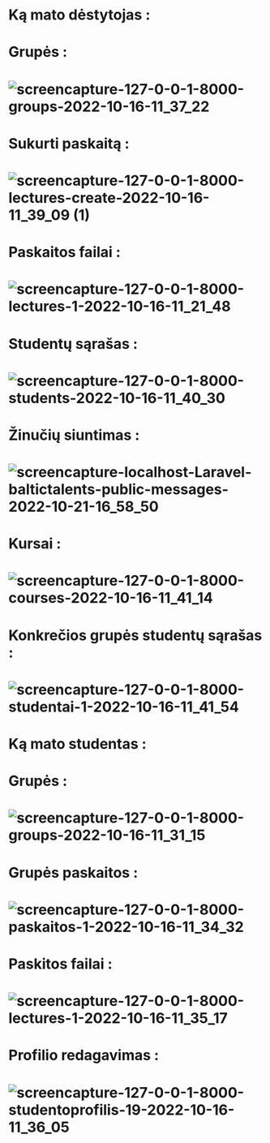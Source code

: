# Ką mato dėstytojas :
# Grupės :
# ![screencapture-127-0-0-1-8000-groups-2022-10-16-11_37_22](https://user-images.githubusercontent.com/107037107/196026386-0c8850d3-4d6d-4e40-927a-28d6ce1a6aa8.png)
# Sukurti paskaitą :
# ![screencapture-127-0-0-1-8000-lectures-create-2022-10-16-11_39_09 (1)](https://user-images.githubusercontent.com/107037107/196026459-a66d72c2-25d6-4c45-b71c-6c53b8cfdbb6.png)
# Paskaitos failai :
# ![screencapture-127-0-0-1-8000-lectures-1-2022-10-16-11_21_48](https://user-images.githubusercontent.com/107037107/196026474-f4861838-9e45-4c5f-bd37-96b492215392.png)
# Studentų sąrašas : 
# ![screencapture-127-0-0-1-8000-students-2022-10-16-11_40_30](https://user-images.githubusercontent.com/107037107/196026493-cf8b9903-5962-4394-84d6-5d1dbfb0bf6f.png)
# Žinučių siuntimas :
# ![screencapture-localhost-Laravel-baltictalents-public-messages-2022-10-21-16_58_50](https://user-images.githubusercontent.com/107037107/197218205-266f0f8b-b545-47cb-80cd-69ab5c217bf7.png)
# Kursai :
# ![screencapture-127-0-0-1-8000-courses-2022-10-16-11_41_14](https://user-images.githubusercontent.com/107037107/196026520-e40384dd-8598-4097-803c-271485e83db7.png)
# Konkrečios grupės studentų sąrašas :
# ![screencapture-127-0-0-1-8000-studentai-1-2022-10-16-11_41_54](https://user-images.githubusercontent.com/107037107/196026550-a9b2a266-7447-4830-9091-8aeff58fb0a5.png)

# Ką mato studentas :
# Grupės :
# ![screencapture-127-0-0-1-8000-groups-2022-10-16-11_31_15](https://user-images.githubusercontent.com/107037107/196026227-829e31cf-be3f-4cab-9154-c071b1422248.png)
# Grupės paskaitos :
# ![screencapture-127-0-0-1-8000-paskaitos-1-2022-10-16-11_34_32](https://user-images.githubusercontent.com/107037107/196026267-a82b27ad-86db-48d0-ae40-69fbdae480b6.png)
# Paskitos failai :
# ![screencapture-127-0-0-1-8000-lectures-1-2022-10-16-11_35_17](https://user-images.githubusercontent.com/107037107/196026294-304e63b3-0864-47cc-b74e-e3e538ea85cd.png)
# Profilio redagavimas :
# ![screencapture-127-0-0-1-8000-studentoprofilis-19-2022-10-16-11_36_05](https://user-images.githubusercontent.com/107037107/196026316-5af462b4-798f-4d5a-b53a-d46743690268.png)
